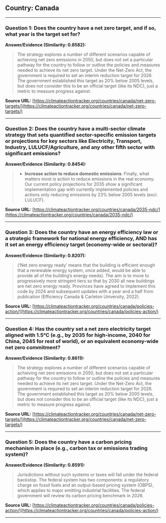 ## Country: Canada

---
### Question 1: Does the country have a net zero target, and if so, what year is the target set for?

**Answer/Evidence (Similarity: 0.8582):**
> The strategy explores a number of different scenarios capable of achieving net zero emissions in 2050, but does not set a particular pathway for the country to follow or outline the policies and measures needed to achieve its net zero target. Under the Net-Zero Act, the government is required to set an interim reduction target for 2026. The government established this target as 20% below 2005 levels, but does not consider this to be an official target (like its NDC), just a metric to measure progress against.

**Source URL:** [https://climateactiontracker.org/countries/canada/net-zero-targets/](https://climateactiontracker.org/countries/canada/net-zero-targets/)

---
### Question 2: Does the country have a multi-sector climate strategy that sets quantified sector-specific emission targets or projections for key sectors like Electricity, Transport, Industry, LULUCF/Agriculture, and any other fifth sector with significant emissions?

**Answer/Evidence (Similarity: 0.8454):**
> - **Increase action to reduce domestic emissions**: Finally, what matters most is action to reduce emissions in the real economy. Our current policy projections for 2035 show a significant implementation gap with currently implemented policies and actions only reducing emissions by 23% below 2005 levels (excl. LULUCF).

**Source URL:** [https://climateactiontracker.org/countries/canada/2035-ndc/](https://climateactiontracker.org/countries/canada/2035-ndc/)

---
### Question 3: Does the country have an energy efficiency law or a strategic framework for national energy efficiency, AND has it set an energy efficiency target (economy-wide or sectoral)?

**Answer/Evidence (Similarity: 0.8207):**
> (‘Net zero energy ready’ means that the building is efficient enough that a renewable energy system, once added, would be able to provide all of the building’s energy needs). The aim is to move to progressively more stringent tiers so that by 2030 all new buildings are net zero energy ready. Provinces have agreed to implement this code by 2024 and subsequent updates with a year and a half from publication (Efficiency Canada & Carleton University, 2022).

**Source URL:** [https://climateactiontracker.org/countries/canada/policies-action/](https://climateactiontracker.org/countries/canada/policies-action/)

---
### Question 4: Has the country set a net zero electricity target aligned with 1.5°C (e.g., by 2035 for high-income, 2040 for China, 2045 for rest of world), or an equivalent economy-wide net zero commitment?

**Answer/Evidence (Similarity: 0.8611):**
> The strategy explores a number of different scenarios capable of achieving net zero emissions in 2050, but does not set a particular pathway for the country to follow or outline the policies and measures needed to achieve its net zero target. Under the Net-Zero Act, the government is required to set an interim reduction target for 2026. The government established this target as 20% below 2005 levels, but does not consider this to be an official target (like its NDC), just a metric to measure progress against.

**Source URL:** [https://climateactiontracker.org/countries/canada/net-zero-targets/](https://climateactiontracker.org/countries/canada/net-zero-targets/)

---
### Question 5: Does the country have a carbon pricing mechanism in place (e.g., carbon tax or emissions trading system)?

**Answer/Evidence (Similarity: 0.8591):**
> Jurisdictions without such systems or taxes will fall under the federal backstop. The federal system has two components: a regulatory charge on fossil fuels and an output-based pricing system (OBPS), which applies to major emitting industrial facilities. The federal government will review its carbon pricing benchmark in 2026.

**Source URL:** [https://climateactiontracker.org/countries/canada/policies-action/](https://climateactiontracker.org/countries/canada/policies-action/)

---
